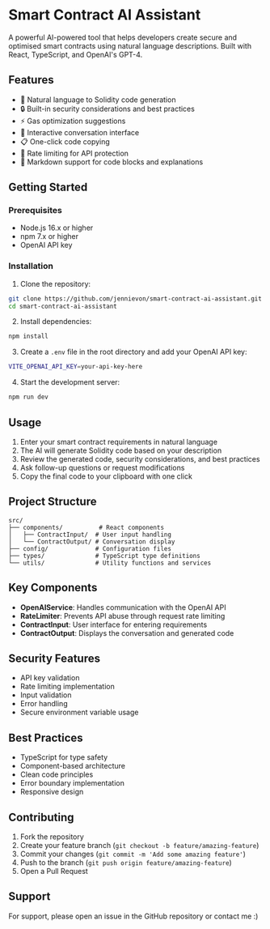 # Smart Contract AI Assistant

A powerful AI-powered tool that helps developers create secure and optimised smart contracts using natural language descriptions. Built with React, TypeScript, and OpenAI's GPT-4.

## Features

- 🤖 Natural language to Solidity code generation
- 🔒 Built-in security considerations and best practices
- ⚡ Gas optimization suggestions
- 💬 Interactive conversation interface
- 📋 One-click code copying
- 🚦 Rate limiting for API protection
- 📝 Markdown support for code blocks and explanations

## Getting Started

### Prerequisites

- Node.js 16.x or higher
- npm 7.x or higher
- OpenAI API key

### Installation

1. Clone the repository:
```bash
git clone https://github.com/jennievon/smart-contract-ai-assistant.git
cd smart-contract-ai-assistant
```

2. Install dependencies:
```bash
npm install
```

3. Create a `.env` file in the root directory and add your OpenAI API key:
```bash
VITE_OPENAI_API_KEY=your-api-key-here
```

4. Start the development server:
```bash
npm run dev
```

## Usage

1. Enter your smart contract requirements in natural language
2. The AI will generate Solidity code based on your description
3. Review the generated code, security considerations, and best practices
4. Ask follow-up questions or request modifications
5. Copy the final code to your clipboard with one click

## Project Structure

```
src/
├── components/          # React components
│   ├── ContractInput/  # User input handling
│   └── ContractOutput/ # Conversation display
├── config/             # Configuration files
├── types/              # TypeScript type definitions
└── utils/              # Utility functions and services
```

## Key Components

- **OpenAIService**: Handles communication with the OpenAI API
- **RateLimiter**: Prevents API abuse through request rate limiting
- **ContractInput**: User interface for entering requirements
- **ContractOutput**: Displays the conversation and generated code

## Security Features

- API key validation
- Rate limiting implementation
- Input validation
- Error handling
- Secure environment variable usage

## Best Practices

- TypeScript for type safety
- Component-based architecture
- Clean code principles
- Error boundary implementation
- Responsive design

## Contributing

1. Fork the repository
2. Create your feature branch (`git checkout -b feature/amazing-feature`)
3. Commit your changes (`git commit -m 'Add some amazing feature'`)
4. Push to the branch (`git push origin feature/amazing-feature`)
5. Open a Pull Request

## Support

For support, please open an issue in the GitHub repository or contact me :)